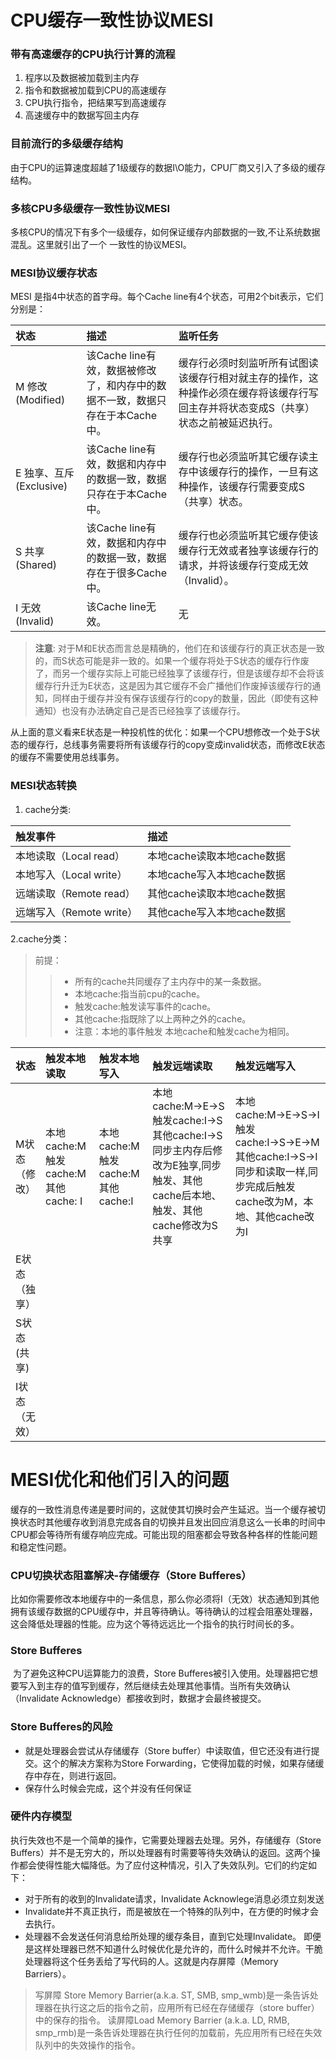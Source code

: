 # CPU缓存一致性协议MESI

### 带有高速缓存的CPU执行计算的流程
1. 程序以及数据被加载到主内存 
1. 指令和数据被加载到CPU的高速缓存 
1. CPU执行指令，把结果写到高速缓存 
1. 高速缓存中的数据写回主内存

### 目前流行的多级缓存结构
由于CPU的运算速度超越了1级缓存的数据I\O能力，CPU厂商又引入了多级的缓存结构。

### 多核CPU多级缓存一致性协议MESI
多核CPU的情况下有多个一级缓存，如何保证缓存内部数据的一致,不让系统数据混乱。这里就引出了一个 一致性的协议MESI。

### MESI协议缓存状态
MESI 是指4中状态的首字母。每个Cache line有4个状态，可用2个bit表示，它们分别是：

|   状态              |      描述          |      监听任务                    |
|  :----            |   :----        |    :----                 |    
|  M 修改 (Modified)  |     该Cache line有效，数据被修改了，和内存中的数据不一致，数据只存在于本Cache中。        |    缓存行必须时刻监听所有试图读该缓存行相对就主存的操作，这种操作必须在缓存将该缓存行写回主存并将状态变成S（共享）状态之前被延迟执行。            |               
|  E 独享、互斥 (Exclusive)  |   该Cache line有效，数据和内存中的数据一致，数据只存在于本Cache中。             |    缓存行也必须监听其它缓存读主存中该缓存行的操作，一旦有这种操作，该缓存行需要变成S（共享）状态。                      |
|  S 共享 (Shared)  |   该Cache line有效，数据和内存中的数据一致，数据存在于很多Cache中。             |    缓存行也必须监听其它缓存使该缓存行无效或者独享该缓存行的请求，并将该缓存行变成无效（Invalid）。                   |
|  I 无效 (Invalid)  |   该Cache line无效。             |   无                  |

>**注意**:
    对于M和E状态而言总是精确的，他们在和该缓存行的真正状态是一致的，而S状态可能是非一致的。如果一个缓存将处于S状态的缓存行作废了，而另一个缓存实际上可能已经独享了该缓存行，但是该缓存却不会将该缓存行升迁为E状态，这是因为其它缓存不会广播他们作废掉该缓存行的通知，同样由于缓存并没有保存该缓存行的copy的数量，因此（即使有这种通知）也没有办法确定自己是否已经独享了该缓存行。

从上面的意义看来E状态是一种投机性的优化：如果一个CPU想修改一个处于S状态的缓存行，总线事务需要将所有该缓存行的copy变成invalid状态，而修改E状态的缓存不需要使用总线事务。

### MESI状态转换
1. cache分类:

|  触发事件       |       描述         |
|  :----       |     :----           |
|  本地读取（Local read）       |   本地cache读取本地cache数据             |
|  本地写入（Local write）       |  本地cache写入本地cache数据              |
|  远端读取（Remote read）       |  其他cache读取本地cache数据             |
|  远端写入（Remote write）       |  其他cache写入本地cache数据             |

2.cache分类：
> 前提：
> >  - 所有的cache共同缓存了主内存中的某一条数据。
> >  - 本地cache:指当前cpu的cache。
> >  - 触发cache:触发读写事件的cache。
> >  - 其他cache:指既除了以上两种之外的cache。
> >  - 注意：本地的事件触发 本地cache和触发cache为相同。

| 状态 | 触发本地读取 | 触发本地写入 |  触发远端读取 |  触发远端写入 | 
|:---- |:---- |:---- |:---- | :----| 
| M状态（修改）| 本地cache:M  触发cache:M  其他cache: I| 本地cache:M  触发cache:M 其他cache:I |本地cache:M→E→S </br> 触发cache:I→S 其他cache:I→S 同步主内存后修改为E独享,同步触发、其他cache后本地、触发、其他cache修改为S共享 | 本地cache:M→E→S→I 触发cache:I→S→E→M 其他cache:I→S→I 同步和读取一样,同步完成后触发cache改为M，本地、其他cache改为I | 
| E状态（独享） | | | | | 
| S状态(共享) | | | | | 
|  I状态（无效）| | | | | 

# MESI优化和他们引入的问题
​		缓存的一致性消息传递是要时间的，这就使其切换时会产生延迟。当一个缓存被切换状态时其他缓存收到消息完成各自的切换并且发出回应消息这么一长串的时间中CPU都会等待所有缓存响应完成。可能出现的阻塞都会导致各种各样的性能问题和稳定性问题。

### CPU切换状态阻塞解决-存储缓存（Store Bufferes）
​		比如你需要修改本地缓存中的一条信息，那么你必须将I（无效）状态通知到其他拥有该缓存数据的CPU缓存中，并且等待确认。等待确认的过程会阻塞处理器，这会降低处理器的性能。应为这个等待远远比一个指令的执行时间长的多。

### Store Bufferes
​		为了避免这种CPU运算能力的浪费，Store Bufferes被引入使用。处理器把它想要写入到主存的值写到缓存，然后继续去处理其他事情。当所有失效确认（Invalidate Acknowledge）都接收到时，数据才会最终被提交。

### Store Bufferes的风险
   - 就是处理器会尝试从存储缓存（Store buffer）中读取值，但它还没有进行提交。这个的解决方案称为Store Forwarding，它使得加载的时候，如果存储缓存中存在，则进行返回。
   - 保存什么时候会完成，这个并没有任何保证

### 硬件内存模型
​		执行失效也不是一个简单的操作，它需要处理器去处理。另外，存储缓存（Store Buffers）并不是无穷大的，所以处理器有时需要等待失效确认的返回。这两个操作都会使得性能大幅降低。为了应付这种情况，引入了失效队列。它们的约定如下：
   - 对于所有的收到的Invalidate请求，Invalidate Acknowlege消息必须立刻发送
   - Invalidate并不真正执行，而是被放在一个特殊的队列中，在方便的时候才会去执行。
   - 处理器不会发送任何消息给所处理的缓存条目，直到它处理Invalidate。
即便是这样处理器已然不知道什么时候优化是允许的，而什么时候并不允许。干脆处理器将这个任务丢给了写代码的人。这就是内存屏障（Memory Barriers）。   
   > 写屏障 Store Memory Barrier(a.k.a. ST, SMB, smp_wmb)是一条告诉处理器在执行这之后的指令之前，应用所有已经在存储缓存（store buffer）中的保存的指令。
   > 读屏障Load Memory Barrier (a.k.a. LD, RMB, smp_rmb)是一条告诉处理器在执行任何的加载前，先应用所有已经在失效队列中的失效操作的指令。
